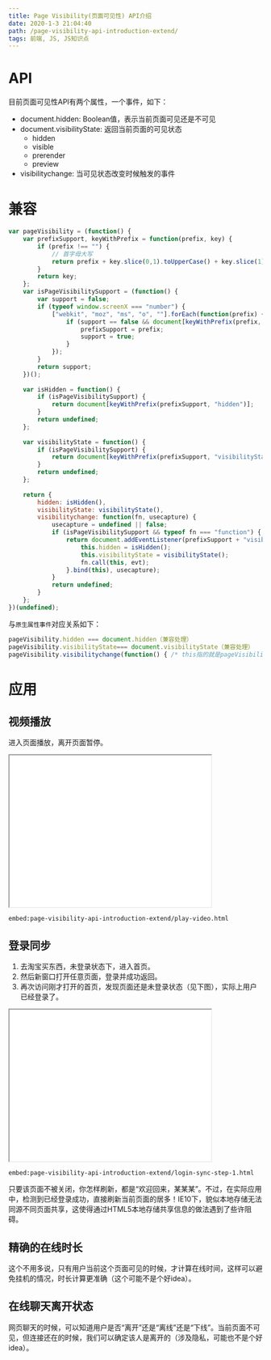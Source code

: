 ```yaml
---
title: Page Visibility(页面可见性) API介绍
date: 2020-1-3 21:04:40
path: /page-visibility-api-introduction-extend/
tags: 前端, JS, JS知识点
---
```


# API

目前页面可见性API有两个属性，一个事件，如下：

- document.hidden: Boolean值，表示当前页面可见还是不可见
- document.visibilityState: 返回当前页面的可见状态
  - hidden
  - visible
  - prerender
  - preview
- visibilitychange: 当可见状态改变时候触发的事件

# 兼容

```js
var pageVisibility = (function() {
    var prefixSupport, keyWithPrefix = function(prefix, key) {
        if (prefix !== "") {
            // 首字母大写
            return prefix + key.slice(0,1).toUpperCase() + key.slice(1);    
        }
        return key;
    };
    var isPageVisibilitySupport = (function() {
        var support = false;
        if (typeof window.screenX === "number") {
            ["webkit", "moz", "ms", "o", ""].forEach(function(prefix) {
                if (support == false && document[keyWithPrefix(prefix, "hidden")] != undefined) {
                    prefixSupport = prefix;
                    support = true;
                }
            });
        }
        return support;
    })();
    
    var isHidden = function() {
        if (isPageVisibilitySupport) {
            return document[keyWithPrefix(prefixSupport, "hidden")];
        }
        return undefined;
    };
    
    var visibilityState = function() {
        if (isPageVisibilitySupport) {
            return document[keyWithPrefix(prefixSupport, "visibilityState")];
        }
        return undefined;
    };
    
    return {
        hidden: isHidden(),
        visibilityState: visibilityState(),
        visibilitychange: function(fn, usecapture) {
            usecapture = undefined || false;
            if (isPageVisibilitySupport && typeof fn === "function") {
                return document.addEventListener(prefixSupport + "visibilitychange", function(evt) {
                    this.hidden = isHidden();
                    this.visibilityState = visibilityState();
                    fn.call(this, evt);
                }.bind(this), usecapture);
            }
            return undefined;
        }
    };    
})(undefined);
```

与`原生属性事件`对应关系如下：

```js
pageVisibility.hidden === document.hidden（兼容处理）
pageVisibility.visibilityState=== document.visibilityState（兼容处理）
pageVisibility.visibilitychange(function() { /* this指的就是pageVisibility */ }); === document.addEventListener("visibilitychange", function() {});（兼容处理）
```

# 应用

## 视频播放

进入页面播放，离开页面暂停。

<iframe src="/examples/page-visibility-api-introduction-extend/play-video.html" width="400" height="300"></iframe>

`embed:page-visibility-api-introduction-extend/play-video.html`

## 登录同步

1. 去淘宝买东西，未登录状态下，进入首页。
2. 然后新窗口打开任意页面，登录并成功返回。
3. 再次访问刚才打开的首页，发现页面还是未登录状态（见下图），实际上用户已经登录了。

<iframe src="/examples/page-visibility-api-introduction-extend/login-sync-step-1.html" width="400" height="300"></iframe>

`embed:page-visibility-api-introduction-extend/login-sync-step-1.html`

只要该页面不被关闭，你怎样刷新，都是“欢迎回来，某某某”。不过，在实际应用中，检测到已经登录成功，直接刷新当前页面的居多！IE10下，貌似本地存储无法同源不同页面共享，这使得通过HTML5本地存储共享信息的做法遇到了些许阻碍。

## 精确的在线时长

这个不用多说，只有用户当前这个页面可见的时候，才计算在线时间，这样可以避免挂机的情况，时长计算更准确（这个可能不是个好idea）。

## 在线聊天离开状态

网页聊天的时候，可以知道用户是否“离开”还是“离线”还是“下线”。当前页面不可见，但连接还在的时候，我们可以确定该人是离开的（涉及隐私，可能也不是个好idea）。
